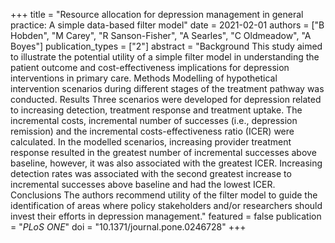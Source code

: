 +++
title = "Resource allocation for depression management in general practice: A simple data-based filter model"
date = 2021-02-01
authors = ["B Hobden", "M Carey", "R Sanson-Fisher", "A Searles", "C Oldmeadow", "A Boyes"]
publication_types = ["2"]
abstract = "Background This study aimed to illustrate the potential utility of a simple filter model in understanding the patient outcome and cost-effectiveness implications for depression interventions in primary care. Methods Modelling of hypothetical intervention scenarios during different stages of the treatment pathway was conducted. Results Three scenarios were developed for depression related to increasing detection, treatment response and treatment uptake. The incremental costs, incremental number of successes (i.e., depression remission) and the incremental costs-effectiveness ratio (ICER) were calculated. In the modelled scenarios, increasing provider treatment response resulted in the greatest number of incremental successes above baseline, however, it was also associated with the greatest ICER. Increasing detection rates was associated with the second greatest increase to incremental successes above baseline and had the lowest ICER. Conclusions The authors recommend utility of the filter model to guide the identification of areas where policy stakeholders and/or researchers should invest their efforts in depression management."
featured = false
publication = "*PLoS ONE*"
doi = "10.1371/journal.pone.0246728"
+++

